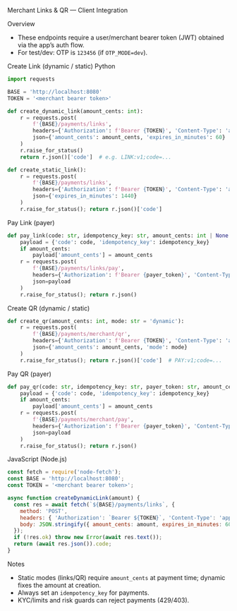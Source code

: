 Merchant Links & QR — Client Integration

Overview
- These endpoints require a user/merchant bearer token (JWT) obtained via the app’s auth flow.
- For test/dev: OTP is `123456` (if `OTP_MODE=dev`).

Create Link (dynamic / static)
Python
```python
import requests

BASE = 'http://localhost:8080'
TOKEN = '<merchant bearer token>'

def create_dynamic_link(amount_cents: int):
    r = requests.post(
        f'{BASE}/payments/links',
        headers={'Authorization': f'Bearer {TOKEN}', 'Content-Type': 'application/json'},
        json={'amount_cents': amount_cents, 'expires_in_minutes': 60}
    )
    r.raise_for_status()
    return r.json()['code']  # e.g. LINK:v1;code=...

def create_static_link():
    r = requests.post(
        f'{BASE}/payments/links',
        headers={'Authorization': f'Bearer {TOKEN}', 'Content-Type': 'application/json'},
        json={'expires_in_minutes': 1440}
    )
    r.raise_for_status(); return r.json()['code']
```

Pay Link (payer)
```python
def pay_link(code: str, idempotency_key: str, amount_cents: int | None = None, payer_token: str = ''):
    payload = {'code': code, 'idempotency_key': idempotency_key}
    if amount_cents:
        payload['amount_cents'] = amount_cents
    r = requests.post(
        f'{BASE}/payments/links/pay',
        headers={'Authorization': f'Bearer {payer_token}', 'Content-Type': 'application/json'},
        json=payload
    )
    r.raise_for_status(); return r.json()
```

Create QR (dynamic / static)
```python
def create_qr(amount_cents: int, mode: str = 'dynamic'):
    r = requests.post(
        f'{BASE}/payments/merchant/qr',
        headers={'Authorization': f'Bearer {TOKEN}', 'Content-Type': 'application/json'},
        json={'amount_cents': amount_cents, 'mode': mode}
    )
    r.raise_for_status(); return r.json()['code']  # PAY:v1;code=...
```

Pay QR (payer)
```python
def pay_qr(code: str, idempotency_key: str, payer_token: str, amount_cents: int | None = None):
    payload = {'code': code, 'idempotency_key': idempotency_key}
    if amount_cents:
        payload['amount_cents'] = amount_cents
    r = requests.post(
        f'{BASE}/payments/merchant/pay',
        headers={'Authorization': f'Bearer {payer_token}', 'Content-Type': 'application/json'},
        json=payload
    )
    r.raise_for_status(); return r.json()
```

JavaScript (Node.js)
```js
const fetch = require('node-fetch');
const BASE = 'http://localhost:8080';
const TOKEN = '<merchant bearer token>';

async function createDynamicLink(amount) {
  const res = await fetch(`${BASE}/payments/links`, {
    method: 'POST',
    headers: { 'Authorization': `Bearer ${TOKEN}`, 'Content-Type': 'application/json' },
    body: JSON.stringify({ amount_cents: amount, expires_in_minutes: 60 })
  });
  if (!res.ok) throw new Error(await res.text());
  return (await res.json()).code;
}
```

Notes
- Static modes (links/QR) require `amount_cents` at payment time; dynamic fixes the amount at creation.
- Always set an `idempotency_key` for payments.
- KYC/limits and risk guards can reject payments (429/403).
